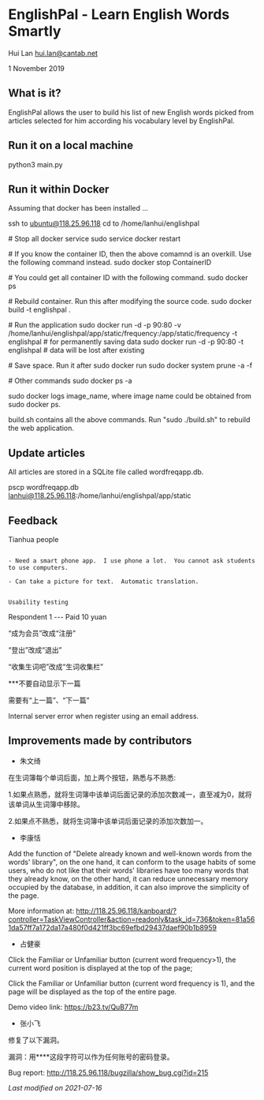 EnglishPal - Learn English Words Smartly
==========================================




Hui Lan <hui.lan@cantab.net>

1 November 2019


What is it?
-----------------

EnglishPal allows the user to build his list of new English words
picked from articles selected for him according his vocabulary level
by EnglishPal.


Run it on a local machine
-------------------------

python3 main.py



Run it within Docker
--------------------

Assuming that docker has been installed ...

ssh to ubuntu@118.25.96.118
cd to /home/lanhui/englishpal

\#  Stop all docker service
sudo service docker restart

\#  If you know the container ID, then the above comamnd is an overkill.  Use the following command instead.
sudo docker stop ContainerID

\#  You could get all container ID with the following command.
sudo docker ps 

\#  Rebuild container. Run this after modifying the source code.
sudo docker build -t englishpal .

\#  Run the application
sudo docker run -d -p 90:80 -v /home/lanhui/englishpal/app/static/frequency:/app/static/frequency -t englishpal  \#  for permanently saving data
sudo docker run -d -p 90:80 -t englishpal \#  data will be lost after existing

\#  Save space.  Run it after sudo docker run
sudo docker system prune -a -f


\#  Other commands
sudo docker ps -a

sudo docker logs image_name, where image name could be obtained from sudo docker ps.

build.sh contains all the above commands.  Run "sudo ./build.sh" to rebuild the web application.



Update articles
---------------

All articles are stored in a SQLite file called wordfreqapp.db.

pscp wordfreqapp.db lanhui@118.25.96.118:/home/lanhui/englishpal/app/static



Feedback
---------

Tianhua people
~~~~~~~~~~~~~~~~

- Need a smart phone app.  I use phone a lot.  You cannot ask students to use computers.

- Can take a picture for text.  Automatic translation.


Usability testing
~~~~~~~~~~~~~~~~~~~~~~

Respondent 1 --- Paid 10 yuan

“成为会员”改成“注册”

“登出”改成“退出”

“收集生词吧”改成“生词收集栏”

***不要自动显示下一篇

需要有“上一篇”、“下一篇”

Internal server error when register using an email address.


Improvements made by contributors
-----------------------------------

- 朱文绮

在生词簿每个单词后面，加上两个按钮，熟悉与不熟悉:

1.如果点熟悉，就将生词簿中该单词后面记录的添加次数减一，直至减为0，就将该单词从生词簿中移除。

2.如果点不熟悉，就将生词簿中该单词后面记录的添加次数加一。

- 李康恬

Add the function of "Delete already known and well-known words from
the words' library", on the one hand, it can conform to the usage
habits of some users, who do not like that their words' libraries have
too many words that they already know, on the other hand, it can
reduce unnecessary memory occupied by the database, in addition, it
can also improve the simplicity of the page.

More information at: http://118.25.96.118/kanboard/?controller=TaskViewController&action=readonly&task_id=736&token=81a561da57ff7a172da17a480f0d421ff3bc69efbd29437daef90b1b8959


- 占健豪

Click the Familiar or Unfamiliar button (current word frequency>1), the current word position is displayed at the top of the page;

Click the Familiar or Unfamiliar button (current word frequency is 1), and the page will be displayed as the top of the entire page.

Demo video link: https://b23.tv/QuB77m

- 张小飞

修复了以下漏洞。

漏洞：用****这段字符可以作为任何账号的密码登录。

Bug report: http://118.25.96.118/bugzilla/show_bug.cgi?id=215


*Last modified on 2021-07-16*